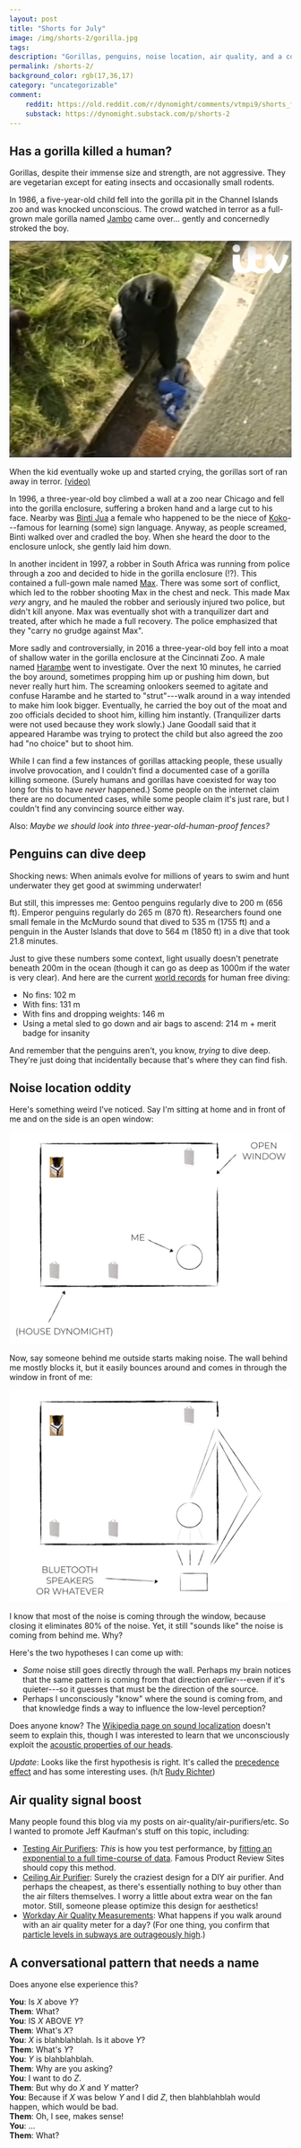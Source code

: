 ```yaml
---
layout: post
title: "Shorts for July"
image: /img/shorts-2/gorilla.jpg
tags: 
description: "Gorillas, penguins, noise location, air quality, and a conversational pattern that needs a name"
permalink: /shorts-2/
background_color: rgb(17,36,17)
category: "uncategorizable"
comment:
    reddit: https://old.reddit.com/r/dynomight/comments/vtmpi9/shorts_for_july/
    substack: https://dynomight.substack.com/p/shorts-2
---
```


## Has a gorilla killed a human?

Gorillas, despite their immense size and strength, are not aggressive. They are vegetarian except for eating insects and occasionally small rodents.

In 1986, a five-year-old child fell into the gorilla pit in the Channel Islands zoo and was knocked unconscious. The crowd watched in terror as a full-grown male gorilla named [Jambo](https://en.wikipedia.org/wiki/Jambo) came over... gently and concernedly stroked the boy.

![jambo](/img/shorts-2/jambo.jpg)

When the kid eventually woke up and started crying, the gorillas sort of ran away in terror. [(video)](https://www.youtube.com/watch?v=48kJYvKaTIo)

In 1996, a three-year-old boy climbed a wall at a zoo near Chicago and fell into the gorilla enclosure, suffering a broken hand and a large cut to his face. Nearby was [Binti Jua](https://en.wikipedia.org/wiki/Binti_Jua) a female who happened to be the niece of [Koko](https://en.wikipedia.org/wiki/Koko_(gorilla))---famous for learning (some) sign language. Anyway, as people screamed, Binti walked over and cradled the boy. When she heard the door to the enclosure unlock, she gently laid him down.

In another incident in 1997, a robber in South Africa was running from police through a zoo and decided to hide in the gorilla enclosure (!?). This contained a full-gown male named [Max](https://en.wikipedia.org/wiki/Max_(gorilla)). There was some sort of conflict, which led to the robber shooting Max in the chest and neck. This made Max *very* angry, and he mauled the robber and seriously injured two police, but didn't kill anyone. Max was eventually shot with a tranquilizer dart and treated, after which he made a full recovery. The police emphasized that they "carry no grudge against Max".

More sadly and controversially, in 2016 a three-year-old boy fell into a moat of shallow water in the gorilla enclosure at the Cincinnati Zoo. A male named [Harambe](https://en.wikipedia.org/wiki/Harambe) went to investigate. Over the next 10 minutes, he carried the boy around, sometimes propping him up or pushing him down, but never really hurt him. The screaming onlookers seemed to agitate and confuse Harambe and he started to "strut"---walk around in a way intended to make him look bigger. Eventually, he carried the boy out of the moat and zoo officials decided to shoot him, killing him instantly. (Tranquilizer darts were not used because they work slowly.) Jane Goodall said that it appeared Harambe was trying to protect the child but also agreed the zoo had "no choice" but to shoot him.

While I can find a few instances of gorillas attacking people, these usually involve provocation, and I couldn't find a documented case of a gorilla killing someone. (Surely humans and gorillas have coexisted for way too long for this to have *never* happened.) Some people on the internet claim there are no documented cases, while some people claim it's just rare, but I couldn't find any convincing source either way.

Also: *Maybe we should look into three-year-old-human-proof fences?*

## Penguins can dive deep

Shocking news: When animals evolve for millions of years to swim and hunt underwater they get good at swimming underwater!

But still, this impresses me: Gentoo penguins regularly dive to 200 m (656 ft). Emperor penguins regularly do 265 m (870 ft). Researchers found one small female in the McMurdo sound that dived to 535 m (1755 ft) and a penguin in the Auster Islands that dove to 564 m (1850 ft) in a dive that took 21.8 minutes.

Just to give these numbers some context, light usually doesn't penetrate beneath 200m in the ocean (though it can go as deep as 1000m if the water is very clear). And here are the current [world records](https://thesaltsirens.com/current-freediving-records/) for human free diving:

* No fins: 102 m
* With fins: 131 m
* With fins and dropping weights: 146 m
* Using a metal sled to go down and air bags to ascend: 214 m + merit badge for insanity

And remember that the penguins aren't, you know, *trying* to dive deep. They're just doing that incidentally because that's where they can find fish.

## Noise location oddity

Here's something weird I've noticed. Say I'm sitting at home and in front of me and on the side is an open window:

![me at home](/img/shorts-2/sound1.jpg)

Now, say someone behind me outside starts making noise. The wall behind me mostly blocks it, but it easily bounces around and comes in through the window in front of me:

![me with sound coming through walls and window](/img/shorts-2/sound2.jpg)

I know that most of the noise is coming through the window, because closing it eliminates 80% of the noise. Yet, it still "sounds like" the noise is coming from behind me. Why?

Here's the two hypotheses I can come up with:

* *Some* noise still goes directly through the wall. Perhaps my brain notices that the same pattern is coming from that direction *earlier*---even if it's quieter---so it guesses that must be the direction of the source.
* Perhaps I unconsciously "know" where the sound is coming from, and that knowledge finds a way to influence the low-level perception?

Does anyone know? The [Wikipedia page on sound localization](https://en.wikipedia.org/wiki/Sound_localization) doesn't seem to explain this, though I was interested to learn that we unconsciously exploit the [acoustic properties of our heads](https://en.wikipedia.org/wiki/Head-related_transfer_function).

*Update*: Looks like the first hypothesis is right. It's called the [precedence effect](https://en.wikipedia.org/wiki/Precedence_effect) and has some interesting uses. (h/t [Rudy Richter](https://twitter.com/rudy_richter/status/1545124263803473923))

## Air quality signal boost

Many people found this blog via my posts on air-quality/air-purifiers/etc. So I wanted to promote Jeff Kaufman's stuff on this topic, including:

* [Testing Air Purifiers](https://www.jefftk.com/p/testing-air-purifiers): *This* is how you test performance, by [fitting an exponential to a full time-course of data](/better-DIY-air-purifier.html#measuring-filtering-performance). Famous Product Review Sites should copy this method.
* [Ceiling Air Purifier](https://www.jefftk.com/p/ceiling-air-purifier): Surely the craziest design for a DIY air purifier. And perhaps the cheapest, as there's essentially nothing to buy other than the air filters themselves. I worry a little about extra wear on the fan motor. Still, someone please optimize this design for aesthetics!
* [Workday Air Quality Measurements](https://www.jefftk.com/p/workday-air-quality-measurements): What happens if you walk around with an air quality meter for a day? (For one thing, you confirm that [particle levels in subways are outrageously high](https://dynomight.net/air/#particles-while-commuting).)


## A conversational pattern that needs a name

Does anyone else experience this?

**You**: Is *X* above *Y*?  
**Them**: What?  
**You**: IS *X* ABOVE *Y*?  
**Them**: What's *X*?  
**You**: *X* is blahblahblah. Is it above *Y*?  
**Them**: What's *Y*?  
**You**: *Y* is blahblahblah.  
**Them**: Why are you asking?  
**You**: I want to do *Z*.  
**Them**: But why do *X* and *Y* matter?  
**You**: Because if *X* was below *Y* and I did *Z*, then blahblahblah would happen, which would be bad.  
**Them**: Oh, I see, makes sense!  
**You**: ...  
**Them**: What?
